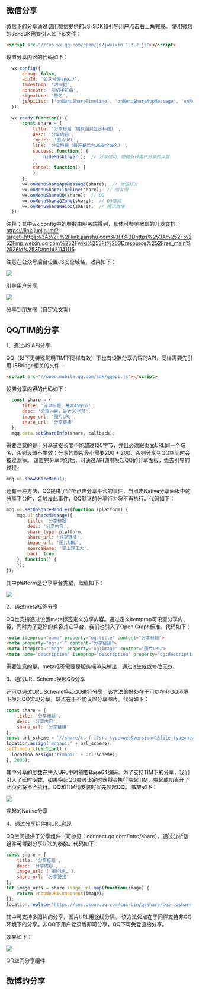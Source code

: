 ## 微信分享

微信下的分享通过调用微信提供的JS-SDK和引导用户点击右上角完成。
使用微信的JS-SDK需要引入如下js文件：

```html
<script src="//res.wx.qq.com/open/js/jweixin-1.3.2.js"></script>
```

设置分享内容的代码如下：

```js
  wx.config({
      debug: false,
      appId: '公众号的appid',
      timestamp: '时间戳',
      nonceStr: '随机字符串',
      signature: '签名',
      jsApiList: ['onMenuShareTimeline', 'onMenuShareAppMessage', 'onMenuShareQQ', 'onMenuShareWeibo', 'onMenuShareQZone', 'showOptionMenu', 'hideAllNonBaseMenuItem', 'showAllNonBaseMenuItem']
  });
  
  wx.ready(function() {
      const share = {
          title: '分享标题（朋友圈只显示标题）',
          desc: '分享内容',
          imgUrl: '图片URL',
          link: '分享链接（最好是后台JS安全域名）',
          success: function() {
              hideMaskLayer();  // 分享成功，隐藏引导用户分享的浮层
          },
          cancel: function() {
          }
      };
      wx.onMenuShareAppMessage(share);  // 微信好友
      wx.onMenuShareTimeline(share);  // 朋友圈
      wx.onMenuShareQQ(share);  // QQ
      wx.onMenuShareQZone(share);  // QQ空间
      wx.onMenuShareWeibo(share);  // 腾讯微博
  });
```

注释：其中wx.config中的参数由服务端得到，具体可参见微信的开发文档：https://link.juejin.im/?target=https%3A%2F%2Flink.jianshu.com%3Ft%3Dhttps%253A%252F%252Fmp.weixin.qq.com%252Fwiki%253Ft%253Dresource%252Fres_main%2526id%253Dmp1421141115

注意在公众号后台设置JS安全域名，效果如下：

<p>
  <img src="../img/wx-1.png">
</p>
引导用户分享

<p>
  <img src="../img/wx-2.png">
</p>
分享到朋友圈（自定义文案）


## QQ/TIM的分享

1、通过JS API分享

QQ（以下无特殊说明TIM下同样有效）下也有设置分享内容的API，同样需要先引用JSBridge相关的文件：
```html
<script src="//open.mobile.qq.com/sdk/qqapi.js"></script>
```

设置分享内容的代码如下：

```js
  const share = {
      title: '分享标题，最大45字节',
      desc: '分享内容，最大60字节',
      image_url: '图片URL',
      share_url: '分享链接'
  };
  mqq.data.setShareInfo(share, callback);
```
需要注意的是：分享链接长度不能超过120字节，并且必须跟页面URL同一个域名，否则设置不生效；分享的图片最小需要200 * 200，否则分享到QQ空间时会被过滤掉。
设置完分享内容后，可通过API调用唤起QQ的分享面板，免去引导的过程。

```js
mqq.ui.showShareMenu();
```

还有一种方法，QQ提供了监听点击分享平台的事件，当点击Native分享面板中的分享平台时，会触发此事件，QQ默认的分享行为将不再执行。代码如下：

```js
mqq.ui.setOnShareHandler(function (platform) {
    mqq.ui.shareMessage({
        title: '分享标题',
        desc: '分享内容',
        share_type: platform,
        share_url: '分享链接',
        image_url: '图片URL',
        sourceName: '掌上理工大',
        back: true
    }, function() {
    });
});
```

其中platform是分享平台类型，取值如下：
<p>
  <img src="../img/mqq-1.png">
</p>

2、通过meta标签分享

QQ也支持通过设置meta标签定义分享内容。通过定义itemprop可设置分享内容，同时为了更好的兼容其它平台，我们也引入了Open Graph标准。代码如下：

```html
<meta itemprop="name" property="og:title" content="分享标题">
<meta property="og:url" content="分享链接">
<meta itemprop="image" property="og:image" content="图片URL">
<meta name="description" itemprop="description" property="og:description" content="分享描述">
```

需要注意的是，meta标签需要是服务端渲染输出，通过js生成或修改无效。

3、通过URL Scheme唤起QQ分享

还可以通过URL Scheme唤起QQ进行分享，该方法的好处在于可以在非QQ环境下唤起QQ实现分享，缺点在于不能设置分享图片。代码如下：

```js
const share = {
    title: '分享标题',
    desc: '分享内容',
    share_url: '分享链接'
};
const url_scheme = '//share/to_fri?src_type=web&version=1&file_type=news&share_id=1103437993&title=' + Base64.encode(share.title) + '&thirdAppDisplayName=5o6M5LiK55CG5bel5aSn&url=' + Base64.encode(share.share_url) + '&description=' + Base64.encode(share.desc);
location.assign('mqqapi:' + url_scheme);
setTimeout(function() {
  location.assign('timapi:' + url_scheme);
}, 2000);

```
其中分享的参数在拼入URL中时需要Base64编码。为了支持TIM下的分享，我们引入了延时函数，如果唤起QQ失败该定时器将会执行唤起TIM，唤起成功离开了此页面将不会执行。QQ和TIM均安装时优先唤起QQ。
效果如下：
<p>
  <img src="../img/mqq-2.png">
</p>
唤起的Native分享

4、通过分享组件的URL实现

QQ空间提供了分享组件（可参见：connect.qq.com/intro/share），通过分析该组件可得到分享URL的参数。代码如下：

```js
const share = {
    title: '分享标题',
    desc: '分享内容',
    image_url: ['图片URL'],
    share_url: '分享链接'
};
let image_urls = share.image_url.map(function(image) {
    return encodeURIComponent(image);
});
location.replace('https://sns.qzone.qq.com/cgi-bin/qzshare/cgi_qzshare_onekey?url=' + encodeURIComponent(share.share_url) + '&site=掌上理工大&title=' + share.title + '&pics=' + image_urls.join('|') + '&summary=' + share.desc);

```
其中可支持多图片的分享，图片URL用竖线分隔。
该方法优点在于同样支持非QQ环境下的分享。非QQ下用户登录后即可分享，QQ下可免登直接分享。

效果如下：
<p>
  <img src="../img/mqq-2.png">
</p>
QQ空间分享组件

## 微博的分享

